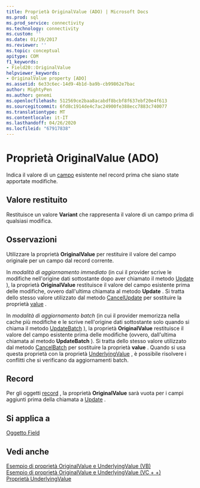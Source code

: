 ```yaml
---
title: Proprietà OriginalValue (ADO) | Microsoft Docs
ms.prod: sql
ms.prod_service: connectivity
ms.technology: connectivity
ms.custom: ''
ms.date: 01/19/2017
ms.reviewer: ''
ms.topic: conceptual
apitype: COM
f1_keywords:
- Field20::OriginalValue
helpviewer_keywords:
- OriginalValue property [ADO]
ms.assetid: 6e33c6ec-14d9-4b1d-ba9b-cb99862e7bac
author: MightyPen
ms.author: genemi
ms.openlocfilehash: 512569ce2baa8acabdf8bcbf8f637ebf20e4f613
ms.sourcegitcommit: 6fd8c1914de4c7ac24900fe388ecc7883c740077
ms.translationtype: MT
ms.contentlocale: it-IT
ms.lasthandoff: 04/26/2020
ms.locfileid: "67917838"
---
```

# <a name="originalvalue-property-ado"></a>Proprietà OriginalValue (ADO)
Indica il valore di un [campo](../../../ado/reference/ado-api/field-object.md) esistente nel record prima che siano state apportate modifiche.  
  
## <a name="return-value"></a>Valore restituito  
 Restituisce un valore **Variant** che rappresenta il valore di un campo prima di qualsiasi modifica.  
  
## <a name="remarks"></a>Osservazioni  
 Utilizzare la proprietà **OriginalValue** per restituire il valore del campo originale per un campo dal record corrente.  
  
 In *modalità di aggiornamento immediato* (in cui il provider scrive le modifiche nell'origine dati sottostante dopo aver chiamato il metodo [Update](../../../ado/reference/ado-api/update-method.md) ), la proprietà **OriginalValue** restituisce il valore del campo esistente prima delle modifiche, ovvero dall'ultima chiamata al metodo **Update** . Si tratta dello stesso valore utilizzato dal metodo [CancelUpdate](../../../ado/reference/ado-api/cancelupdate-method-ado.md) per sostituire la proprietà [value](../../../ado/reference/ado-api/value-property-ado.md) .  
  
 In *modalità di aggiornamento batch* (in cui il provider memorizza nella cache più modifiche e le scrive nell'origine dati sottostante solo quando si chiama il metodo [UpdateBatch](../../../ado/reference/ado-api/updatebatch-method.md) ), la proprietà **OriginalValue** restituisce il valore del campo esistente prima delle modifiche (ovvero, dall'ultima chiamata al metodo **UpdateBatch** ). Si tratta dello stesso valore utilizzato dal metodo [CancelBatch](../../../ado/reference/ado-api/cancelbatch-method-ado.md) per sostituire la proprietà **value** . Quando si usa questa proprietà con la proprietà [UnderlyingValue](../../../ado/reference/ado-api/underlyingvalue-property.md) , è possibile risolvere i conflitti che si verificano da aggiornamenti batch.  
  
## <a name="record"></a>Record  
 Per gli oggetti [record](../../../ado/reference/ado-api/record-object-ado.md) , la proprietà **OriginalValue** sarà vuota per i campi aggiunti prima della chiamata a [Update](../../../ado/reference/ado-api/update-method.md) .  
  
## <a name="applies-to"></a>Si applica a  
 [Oggetto Field](../../../ado/reference/ado-api/field-object.md)  
  
## <a name="see-also"></a>Vedi anche  
 [Esempio di proprietà OriginalValue e UnderlyingValue (VB)](../../../ado/reference/ado-api/originalvalue-and-underlyingvalue-properties-example-vb.md)   
 [Esempio di proprietà OriginalValue e UnderlyingValue (VC + +)](../../../ado/reference/ado-api/originalvalue-and-underlyingvalue-properties-example-vc.md)   
 [Proprietà UnderlyingValue](../../../ado/reference/ado-api/underlyingvalue-property.md)
